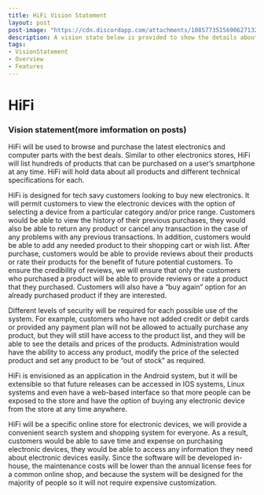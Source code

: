 ```yaml
---
title: HiFi Vision Statement
layout: post
post-image: "https://cdn.discordapp.com/attachments/1085773515690627132/1095063680858738768/vision.jpeg"
description: A vision state below is provided to show the details about our application.
tags:
- VisionStatement
- Overview
- Features
---
```

# HiFi

### **Vision statement**(more imformation on posts)
HiFi will be used to browse and purchase the latest electronics and computer parts with the best deals. Similar to other electronics stores, HiFi will list hundreds of products that can be purchased on a user’s smartphone at any time. HiFi will hold data about all products and different technical specifications for each.

HiFi is designed for tech savy customers looking to buy new electronics. It will permit customers to view the electronic devices with the option of selecting a device from a particular category and/or price range. Customers would be able to view the history of their previous purchases, they would also be able to return any product or cancel any transaction in the case of any problems with any previous transactions. In addition, customers would be able to add any needed product to their shopping cart or wish list. After purchase, customers would be able to provide reviews about their products or rate their products for the benefit of future potential customers. To ensure the credibility of reviews, we will ensure that only the customers who purchased a product will be able to provide reviews or rate a product that they purchased. Customers will also have a “buy again” option for an already purchased product if they are interested.

Different levels of security will be required for each possible use of the system. For example, customers who have not added credit or debit cards or provided any payment plan will not be allowed to actually purchase any product, but they will still have access to the product list, and they will be able to see the details and prices of the products. Administration would have the ability to access any product, modify the price of the selected product and set any product to be “out of stock” as required. 

HiFi is envisioned as an application in the Android system, but it will be extensible so that future releases can be accessed in IOS systems, Linux systems and even have a web-based interface so that more people can be exposed to the store and have the option of buying any electronic device from the store at any time anywhere.

HiFi will be a specific online store for electronic devices, we will provide a convenient search system and shopping system for everyone. As a result, customers would be able to save time and expense on purchasing electronic devices, they would be able to access any information they need about electronic devices easily. Since the software will be developed in-house, the maintenance costs will be lower than the annual license fees for a common online shop, and because the system will be designed for the majority of people so it will not require expensive customization.


	
